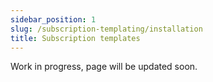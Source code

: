 ```yaml
---
sidebar_position: 1
slug: /subscription-templating/installation
title: Subscription templates
---
```


Work in progress, page will be updated soon.
